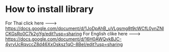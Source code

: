 # How to install library
For Thai click here ---> https://docs.google.com/document/d/1JoDpAhB_uVLgsmg8t9cWCfL0ynZNlCKGsRo0C7k2gYg/edit?usp=sharing
For English clike here ---> https://docs.google.com/document/d/16H0AWQykBJC-4yrvUcRqvccZ8d46XxOsksz1qO-8BeI/edit?usp=sharing
